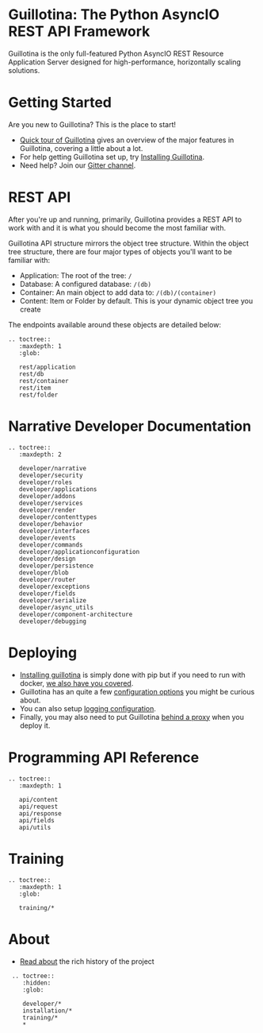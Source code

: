 # Guillotina: The Python AsyncIO REST API Framework

Guillotina is the only full-featured Python AsyncIO REST Resource Application
Server designed for high-performance, horizontally scaling solutions.


# Getting Started

Are you new to Guillotina? This is the place to start!

 - [Quick tour of Guillotina](./quick-tour.html) gives an overview of the major features in
   Guillotina, covering a little about a lot.
 - For help getting Guillotina set up, try
   [Installing Guillotina](./installation/installation.html).
 - Need help? Join our [Gitter channel](https://gitter.im/plone/guillotina).


# REST API

After you're up and running, primarily, Guillotina provides a REST API to work with
and it is what you should become the most familiar with.

Guillotina API structure mirrors the object tree structure. Within the object
tree structure, there are four major types of objects you'll want to be familiar
with:

- Application: The root of the tree: `/`
- Database: A configured database: `/(db)`
- Container: An main object to add data to: `/(db)/(container)`
- Content: Item or Folder by default. This is your dynamic object tree you create

The endpoints available around these objects are detailed below:

```eval_rst
.. toctree::
   :maxdepth: 1
   :glob:

   rest/application
   rest/db
   rest/container
   rest/item
   rest/folder
```

# Narrative Developer Documentation

```eval_rst
.. toctree::
   :maxdepth: 2

   developer/narrative
   developer/security
   developer/roles
   developer/applications
   developer/addons
   developer/services
   developer/render
   developer/contenttypes
   developer/behavior
   developer/interfaces
   developer/events
   developer/commands
   developer/applicationconfiguration
   developer/design
   developer/persistence
   developer/blob
   developer/router
   developer/exceptions
   developer/fields
   developer/serialize
   developer/async_utils
   developer/component-architecture
   developer/debugging
```

# Deploying

- [Installing guillotina](./installation/installation.html)
  is simply done with pip but if you need to run with docker,
  [we also have you covered](https://hub.docker.com/r/guillotina/guillotina/).
- Guillotina has an quite a few
  [configuration options](./installation/configuration.html)
  you might be curious about.
- You can also setup
  [logging configuration](./installation/logging.html).
- Finally, you may also need to put Guillotina
  [behind a proxy](./installation/production.html)
  when you deploy it.


# Programming API Reference

```eval_rst
.. toctree::
   :maxdepth: 1

   api/content
   api/request
   api/response
   api/fields
   api/utils
```


# Training

```eval_rst
.. toctree::
   :maxdepth: 1
   :glob:

   training/*
```

# About

- [Read about](./installation/about.html) the rich history of the project

```eval_rst
 .. toctree::
    :hidden:
    :glob:

    developer/*
    installation/*
    training/*
    *
```
